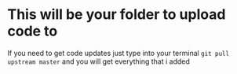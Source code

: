 # This will be your folder to upload code to
If you need to get code updates just type into your terminal
`git pull upstream master` and you will get everything that i added